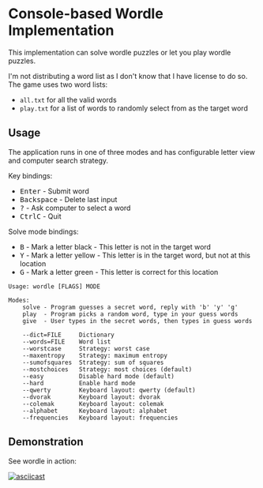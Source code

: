 # Console-based Wordle Implementation

This implementation can solve wordle puzzles or let you play wordle puzzles.

I'm not distributing a word list as I don't know that I have license to do so.
The game uses two word lists:

* `all.txt` for all the valid words
* `play.txt` for a list of words to randomly select from as the target word

## Usage

The application runs in one of three modes and has configurable letter view and
computer search strategy.

Key bindings:

* <kbd>Enter</kbd> - Submit word
* <kbd>Backspace</kbd> - Delete last input
* <kbd>?</kbd> - Ask computer to select a word
* <kbd>Ctrl</kbd><kbd>C</kbd> - Quit

Solve mode bindings:

* <kbd>B</kbd> - Mark a letter black - This letter is not in the target word
* <kbd>Y</kbd> - Mark a letter yellow - This letter is in the target word, but not at this location
* <kbd>G</kbd> - Mark a letter green - This letter is correct for this location

```
Usage: wordle [FLAGS] MODE

Modes:
    solve - Program guesses a secret word, reply with 'b' 'y' 'g'
    play  - Program picks a random word, type in your guess words
    give  - User types in the secret words, then types in guess words

    --dict=FILE     Dictionary
    --words=FILE    Word list
    --worstcase     Strategy: worst case
    --maxentropy    Strategy: maximum entropy
    --sumofsquares  Strategy: sum of squares
    --mostchoices   Strategy: most choices (default)
    --easy          Disable hard mode (default)
    --hard          Enable hard mode
    --qwerty        Keyboard layout: qwerty (default)
    --dvorak        Keyboard layout: dvorak
    --colemak       Keyboard layout: colemak
    --alphabet      Keyboard layout: alphabet
    --frequencies   Keyboard layout: frequencies
```


## Demonstration

See wordle in action:

[![asciicast](https://asciinema.org/a/XgXUnc7RAPRAlYOH5TOCmR9fx.svg)](https://asciinema.org/a/XgXUnc7RAPRAlYOH5TOCmR9fx)
